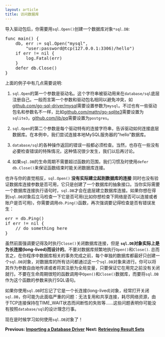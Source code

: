 ```yaml
---
layout: article
title: 访问数据库
---
```


导入驱动包后，你需要用`sql.Open()`创建一个数据库对象`*sql.DB`:

<pre class="prettyprint lang-go">
func main() {
	db, err := sql.Open("mysql",
		"user:password@tcp(127.0.0.1:3306)/hello")
	if err != nil {
		log.Fatal(err)
	}
	defer db.Close()
}
</pre>

上面的例子中有几点需要说明:

1. `sql.Open`的第一个参数是驱动名。这个字符串被驱动用来在`database/sql`底层注册自己。一般而言第一个参数和驱动包名相同以避免冲突，如[github.com/go-sql-driver/mysql](https://github.com/go-sql-driver/mysql)需要设置参数为`mysql`。不过也有一些驱动包名和参数名不一样，比如[github.com/mattn/go-sqlite3](https://github.com/mattn/go-sqlite3)需要设置为`sqlite3`，[github.com/lib/pq](https://github.com/lib/pq)需要设置为`postgres`。

2. `sql.Open`的第二个参数是每个驱动特有的连接字符串，告诉驱动如何连接底层数据库。在本例中，我们尝试连接本地MySQL服务器的"hello"数据库。

3. `database/sql`的各种操作返回的错误一般都必须检查。当然，也存在一些没有必要检查错误的特殊情况，这种情况很少发生，我们以后再讨论。

4. 如果`sql.DB`的生命周期不需要超过函数的范围，我们习惯及时使用`defer db.Close()`来保证函数结束时能关闭数据库连接。

也许与你的直觉相反，`sql.Open()` **没有实际建立起到数据库的连接**
同时也没有验证数据库连接参数是否可用，它只是创建了一个数据库的抽象接口。当你实际需要一个数据库连接执行语句时，`sql.DB`才会在底层建立数据库连接。如果你想在得到`sql.DB`对象后立马检查一下它是否可用(比如你想检查下网络是否可以连接或者账户是否可用)，你需要调用`db.Ping()`函数，再次强调要记得检查是否有错误发生：

<pre class="prettyprint lang-go">
err = db.Ping()
if err != nil {
	// do something here
}
</pre>

虽然前面强调要记得及时执行`Close()`关闭数据库连接，但是 **`sql.DB`对象实际上是为长连接(long-lived)而设计的**。不要对数据库频繁地执行`Open()`和`Close()`. 总而言之，在你程序中数据库相关的事务完成之前，每个单独的数据库都最好只创建一个`sql.DB`对象，对数据库的所有访问都通过这一个`sql.DB`对象来进行。你可以将其作为参数自由地传递或者将其注册为全局变量，只要保证它在用完之前没有关闭就行。不要在生命周期很短的函数调用中`Open()`和`Close()`数据库，而要将`sql.DB`作为这个函数的参数来执行SQL语句。

如果你使用`sql.DB`时忘记了它是一个长连接(long-lived)对象，经常打开关闭`sql.DB`，你可能为此面临严重的问题：无法复用和共享连接，耗尽网络资源，由于TCP连接保持在TIME_WAIT状态而间断性的失败等……这些问题表明你可能没有按照`database/sql`的设计理念行事。

现在是时候学习如何使用`sql.DB`对象了！

**Previous: [Importing a Database Driver](importing.html)**
**Next: [Retrieving Result Sets](retrieving.html)**
